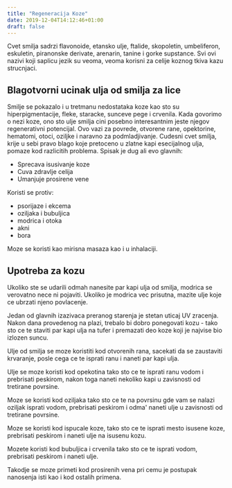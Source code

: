 ```yaml
---
title: "Regeneracija Koze"
date: 2019-12-04T14:12:46+01:00
draft: false
---
```


Cvet smilja sadrzi flavonoide, etansko ulje, ftalide, skopoletin, umbeliferon, eskuletin, piranonske derivate, arenarin, tanine i gorke supstance. Svi ovi nazivi koji saplicu jezik su veoma, veoma korisni za celije koznog tkiva kazu strucnjaci.

## Blagotvorni ucinak ulja od smilja za lice

Smilje se pokazalo i u tretmanu nedostataka koze kao sto su hiperpigmentacije, fleke, staracke, sunceve pege i crvenila.
Kada govorimo o nezi koze, ono sto ulje smilja cini posebno interesantnim jeste njegov regenerativni potencijal. Ovo vazi za povrede, otvorene rane, opektorine, hematomi, otoci, oziljke i naravno za podmladjivanje. Cudesni cvet smilja, krije u sebi pravo blago koje pretoceno u zlatne kapi esecijalnog ulja, pomaze kod razlicitih problema. Spisak je dug ali evo glavnih:

- Sprecava isusivanje koze
- Cuva zdravlje celija
- Umanjuje prosirene vene

Koristi se protiv:
- psorijaze i ekcema
- oziljaka i bubuljica
- modrica i otoka
- akni
- bora

Moze se koristi kao mirisna masaza kao i u inhalaciji.


## Upotreba za kozu

Ukoliko ste se udarili odmah nanesite par kapi ulja od smilja, modrica se verovatno nece ni pojaviti. Ukoliko je modrica vec prisutna, mazite ulje koje ce ubrzati njeno povlacenje.

Jedan od glavnih izazivaca preranog starenja je stetan uticaj UV zracenja. Nakon dana provedenog na plazi, trebalo bi dobro ponegovati kozu - tako sto ce te staviti par kapi ulja na tufer i premazati deo koze koji je najvise bio izlozen suncu.

Ulje od smilja se moze koristiti kod otvorenih rana, sacekati da se zaustaviti krvaranje, posle cega ce te isprati ranu i naneti par kapi ulja.

Ulje se moze koristi kod opekotina tako sto ce te isprati ranu vodom i prebrisati peskirom, nakon toga naneti nekoliko kapi u zavisnosti od tretirane povrsine.

Moze se koristi kod oziljaka tako sto ce te na povrsinu gde vam se nalazi oziljak isprati vodom, prebrisati peskirom i odma' naneti ulje u zavisnosti od tretirane povrsine.

Moze se koristi kod ispucale koze, tako sto ce te isprati mesto isusene koze, prebrisati peskirom i naneti ulje na isusenu kozu.


Mozete koristi kod bubuljica i crvenila tako sto ce te isprati vodom, prebrisati peskirom i naneti ulje.

Takodje se moze primeti kod prosirenih vena pri cemu je postupak nanosenja isti kao i kod ostalih primena.